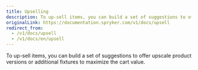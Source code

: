 ```yaml
---
title: Upselling
description: To up-sell items, you can build a set of suggestions to offer upscale product versions or additional fixtures to maximize the cart value.
originalLink: https://documentation.spryker.com/v1/docs/upsell
redirect_from:
  - /v1/docs/upsell
  - /v1/docs/en/upsell
---
```


To up-sell items, you can build a set of suggestions to offer upscale product versions or additional fixtures to maximize the cart value.
